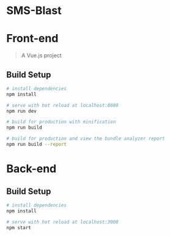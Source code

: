 # SMS-Blast

# Front-end

> A Vue.js project

## Build Setup

``` bash
# install dependencies
npm install

# serve with hot reload at localhost:8080
npm run dev

# build for production with minification
npm run build

# build for production and view the bundle analyzer report
npm run build --report
```

# Back-end

## Build Setup
``` bash
# install dependencies
npm install

# serve with hot reload at localhost:3000
npm start
```
